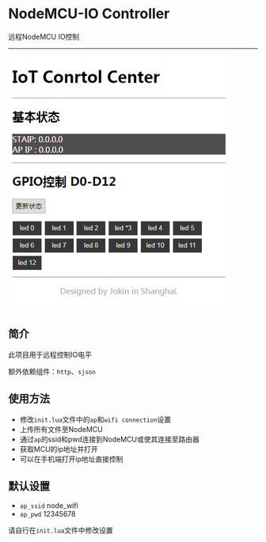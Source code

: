 # NodeMCU-IO Controller

远程NodeMCU IO控制

---

![NodeMCU](https://raw.githubusercontent.com/jokin1999/NodeMCU-IOController/master/iot.png)

## 简介

此项目用于远程控制IO电平

额外依赖组件：`http`、`sjson`

## 使用方法

- 修改`init.lua`文件中的`ap`和`wifi connection`设置
- 上传所有文件至NodeMCU
- 通过`ap`的ssid和pwd连接到NodeMCU或使其连接至路由器
- 获取MCU的ip地址并打开
- 可以在手机端打开ip地址直接控制

## 默认设置

- `ap_ssid` node_wifi
- `ap_pwd` 12345678

请自行在`init.lua`文件中修改设置
